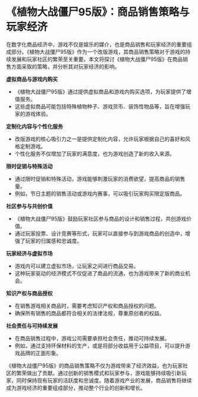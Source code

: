 # 《植物大战僵尸95版》：商品销售策略与玩家经济

在数字化商品经济中，游戏不仅是娱乐的媒介，也是商品销售和玩家经济的重要组成部分。《植物大战僵尸95版》作为一个改版游戏，其商品销售策略对于游戏的持续发展和玩家社区的繁荣至关重要。本文将探讨《植物大战僵尸95版》在商品销售方面采取的策略，并分析其对玩家经济的影响。

**虚拟商品与游戏内购买**
- 《植物大战僵尸95版》通过提供虚拟商品和游戏内购买选项，为玩家提供了增值服务。
- 这些虚拟商品可能包括特殊植物种子、游戏货币、装饰性物品等，旨在增强玩家的游戏体验。

**定制化内容与个性化服务**
- 改版游戏的核心吸引力之一是提供定制化内容，允许玩家根据自己的喜好和风格定制游戏。
- 个性化服务不仅增加了玩家的满意度，也为游戏创造了新的收入来源。

**限时促销与特殊活动**
- 通过限时促销和特殊活动，游戏能够刺激玩家的消费欲望，提高商品的销售量。
- 例如，节日主题的销售活动或游戏内赛事，可以吸引玩家购买限定版商品。

**社区参与与共创价值**
- 《植物大战僵尸95版》鼓励玩家社区参与商品的设计和销售过程，共创游戏价值。
- 通过玩家投票、设计竞赛等形式，玩家可以直接参与到游戏商品的创造中，增强了玩家的归属感和忠诚度。

**玩家经济与虚拟市场**
- 游戏内可以建立虚拟市场，让玩家之间进行商品交易。
- 这种玩家驱动的经济模式不仅促进了商品的流通，也为游戏带来了新的商业机会。

**知识产权与商品授权**
- 在销售游戏相关商品时，需要考虑知识产权和商品授权的问题。
- 确保所有销售的商品都符合相关的法律法规，尊重原创者的权益。

**社会责任与可持续发展**
- 在商品销售过程中，游戏公司需要承担社会责任，推动可持续发展。
- 例如，通过支持环保材料的生产，或是将部分收益用于公益项目，可以提升游戏品牌的正面形象。

《植物大战僵尸95版》的商品销售策略不仅为游戏带来了经济效益，也为玩家社区的繁荣做出了贡献。通过创新的销售模式和玩家参与，游戏能够持续吸引新玩家，同时保持现有玩家的活跃度和忠诚度。随着游戏产业的发展，商品销售将继续成为游戏经济的重要组成部分，推动整个行业的创新和增长。